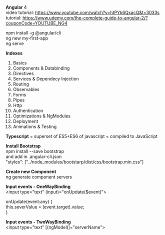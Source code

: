 <b>Angular</b> 4 <br/>
video tutorial: https://www.youtube.com/watch?v=htPYk6QxacQ&t=3033s <br/>
tutorial: https://www.udemy.com/the-complete-guide-to-angular-2/?couponCode=YOUTUBE_NG4 <br/>

npm install -g @angular/cli <br/>
ng new my-first-app <br/>
ng serve <br/>

<b>Indexes</b> <br/>

1. Basics
2. Components & Databinding
3. Directives
4. Services & Dependecy Injection
5. Routing
6. Observables
7. Forms
8. Pipes
9. Http
10. Authentication
11. Optimizations & NgModules
12. Deployment
13. Animations & Testing

<b>Typescript</b> = superset of ES5+ES6 of javascript = compiled to JavaScript <br/>

<b>Install Bootstrap</b> <br/>
npm install --save bootstrap <br/>
and add in .angular-cli.json <br/>
"styles": ["../node_modules/bootstarp/dist/css/bootstrap.min.css"]<br/>

<b>Create new Component</b> <br/>
ng generate component servers <br/>

<b>Input events - OneWayBinding</b><br/>
<input type="text" (input)="onUpdate($event)"><br/>

onUpdate(event:any) {<br/>
  	this.severValue = (<HTMLInputElement>event.target).value;<br/>
}<br/>
  
<b>Input events - TwoWayBinding</b><br/>
<input type="text" [(ngModel)]="serverName"><br/>
